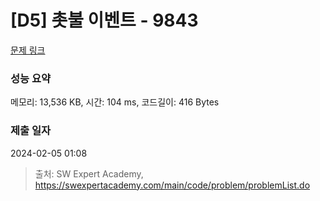 # [D5] 촛불 이벤트 - 9843 

[문제 링크](https://swexpertacademy.com/main/code/problem/problemDetail.do?contestProbId=AXGBKzuaPOoDFAXR) 

### 성능 요약

메모리: 13,536 KB, 시간: 104 ms, 코드길이: 416 Bytes

### 제출 일자

2024-02-05 01:08



> 출처: SW Expert Academy, https://swexpertacademy.com/main/code/problem/problemList.do